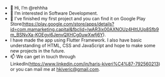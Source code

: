 - 👋 Hi, I’m @rehhha
- 👀 I’m interested in Software Development. 
- 💭 I've finished my first project and you can find it on Google Play Store(https://play.google.com/store/apps/details?id=com.mamarketing.capital&fbclid=IwAR3ix00AXNOUz4HltUUp8Sfb9m_BSNvXa-KOEgyi6JenvQXHCg0uwXwfj6Y).
- I have made the app using Flutter Framework. I also have basic understanding of HTML, CSS and JavaScript and hope to make some new projects in the future.
- 📫 We can get in touch through LinkedIn(https://www.linkedin.com/in/haris-kiveri%C4%87-792560213) 
     or you can mail me at hkiveric@gmail.com. 

<!---
rehhha/rehhha is a ✨ special ✨ repository because its `README.md` (this file) appears on your GitHub profile.
You can click the Preview link to take a look at your changes.
--->
